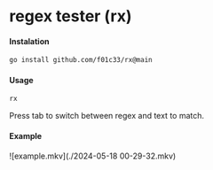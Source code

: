 # regex tester (rx)

#### Instalation
```bash
go install github.com/f01c33/rx@main
```

#### Usage
```bash
rx
```

Press tab to switch between regex and text to match.

#### Example
![example.mkv](./2024-05-18 00-29-32.mkv)